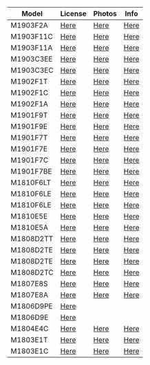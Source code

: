 | Model | License | Photos | Info |
|---|---|---|---|
|M1903F2A|[Here](https://wap.tenaa.com.cn/WSFW/CertInfo.aspx?code=IXoAG%2bifKtj1zf2QxMKgKa%2buy2QW0GUV)|[Here](https://wap.tenaa.com.cn/WSFW/PicQuery2.aspx?code=IXoAG%2bifKtj1zf2QxMKgKa%2buy2QW0GUV)|[Here](https://wap.tenaa.com.cn/WSFW/ParamImportant.aspx?code=IXoAG%2bifKtj1zf2QxMKgKa%2buy2QW0GUV)|
|M1903F11C|[Here](https://wap.tenaa.com.cn/WSFW/CertInfo.aspx?code=IXoAG%2bifKtj1zf2QxMKgKaN6vipAv8u2)|[Here](https://wap.tenaa.com.cn/WSFW/PicQuery2.aspx?code=IXoAG%2bifKtj1zf2QxMKgKaN6vipAv8u2)|[Here](https://wap.tenaa.com.cn/WSFW/ParamImportant.aspx?code=IXoAG%2bifKtj1zf2QxMKgKaN6vipAv8u2)|
|M1903F11A|[Here](https://wap.tenaa.com.cn/WSFW/CertInfo.aspx?code=IXoAG%2bifKtj1zf2QxMKgKYBhZRQt5CS9)|[Here](https://wap.tenaa.com.cn/WSFW/PicQuery2.aspx?code=IXoAG%2bifKtj1zf2QxMKgKYBhZRQt5CS9)|[Here](https://wap.tenaa.com.cn/WSFW/ParamImportant.aspx?code=IXoAG%2bifKtj1zf2QxMKgKYBhZRQt5CS9)|
|M1903C3EE|[Here](https://wap.tenaa.com.cn/WSFW/CertInfo.aspx?code=IXoAG%2bifKtj1zf2QxMKgKcL%2bsPi4qycp)|[Here](https://wap.tenaa.com.cn/WSFW/PicQuery2.aspx?code=IXoAG%2bifKtj1zf2QxMKgKcL%2bsPi4qycp)|[Here](https://wap.tenaa.com.cn/WSFW/ParamImportant.aspx?code=IXoAG%2bifKtj1zf2QxMKgKcL%2bsPi4qycp)|
|M1903C3EC|[Here](https://wap.tenaa.com.cn/WSFW/CertInfo.aspx?code=IXoAG%2bifKtj1zf2QxMKgKSQVigm1asCH)|[Here](https://wap.tenaa.com.cn/WSFW/PicQuery2.aspx?code=IXoAG%2bifKtj1zf2QxMKgKSQVigm1asCH)|[Here](https://wap.tenaa.com.cn/WSFW/ParamImportant.aspx?code=IXoAG%2bifKtj1zf2QxMKgKSQVigm1asCH)|
|M1902F1T|[Here](https://wap.tenaa.com.cn/WSFW/CertInfo.aspx?code=IXoAG%2bifKtj1zf2QxMKgKQKMWQ84if3G)|[Here](https://wap.tenaa.com.cn/WSFW/PicQuery2.aspx?code=IXoAG%2bifKtj1zf2QxMKgKQKMWQ84if3G)|[Here](https://wap.tenaa.com.cn/WSFW/ParamImportant.aspx?code=IXoAG%2bifKtj1zf2QxMKgKQKMWQ84if3G)|
|M1902F1C|[Here](https://wap.tenaa.com.cn/WSFW/CertInfo.aspx?code=IXoAG%2bifKtj1zf2QxMKgKe7Brfi72bZu)|[Here](https://wap.tenaa.com.cn/WSFW/PicQuery2.aspx?code=IXoAG%2bifKtj1zf2QxMKgKe7Brfi72bZu)|[Here](https://wap.tenaa.com.cn/WSFW/ParamImportant.aspx?code=IXoAG%2bifKtj1zf2QxMKgKe7Brfi72bZu)|
|M1902F1A|[Here](https://wap.tenaa.com.cn/WSFW/CertInfo.aspx?code=IXoAG%2bifKtj1zf2QxMKgKQbE6iX4bhem)|[Here](https://wap.tenaa.com.cn/WSFW/PicQuery2.aspx?code=IXoAG%2bifKtj1zf2QxMKgKQbE6iX4bhem)|[Here](https://wap.tenaa.com.cn/WSFW/ParamImportant.aspx?code=IXoAG%2bifKtj1zf2QxMKgKQbE6iX4bhem)|
|M1901F9T|[Here](https://wap.tenaa.com.cn/WSFW/CertInfo.aspx?code=IXoAG%2bifKtheEKD1YPH4CNrza09E7LcD)|[Here](https://wap.tenaa.com.cn/WSFW/PicQuery2.aspx?code=IXoAG%2bifKtheEKD1YPH4CNrza09E7LcD)|[Here](https://wap.tenaa.com.cn/WSFW/ParamImportant.aspx?code=IXoAG%2bifKtheEKD1YPH4CNrza09E7LcD)|
|M1901F9E|[Here](https://wap.tenaa.com.cn/WSFW/CertInfo.aspx?code=IXoAG%2bifKtheEKD1YPH4CLeGbs9nM2As)|[Here](https://wap.tenaa.com.cn/WSFW/PicQuery2.aspx?code=IXoAG%2bifKtheEKD1YPH4CLeGbs9nM2As)|[Here](https://wap.tenaa.com.cn/WSFW/ParamImportant.aspx?code=IXoAG%2bifKtheEKD1YPH4CLeGbs9nM2As)|
|M1901F7T|[Here](https://wap.tenaa.com.cn/WSFW/CertInfo.aspx?code=IXoAG%2bifKtheEKD1YPH4CLXSjZutvBQ%2b)|[Here](https://wap.tenaa.com.cn/WSFW/PicQuery2.aspx?code=IXoAG%2bifKtheEKD1YPH4CLXSjZutvBQ%2b)|[Here](https://wap.tenaa.com.cn/WSFW/ParamImportant.aspx?code=IXoAG%2bifKtheEKD1YPH4CLXSjZutvBQ%2b)|
|M1901F7E|[Here](https://wap.tenaa.com.cn/WSFW/CertInfo.aspx?code=IXoAG%2bifKtheEKD1YPH4CGcTjuwvIXhs)|[Here](https://wap.tenaa.com.cn/WSFW/PicQuery2.aspx?code=IXoAG%2bifKtheEKD1YPH4CGcTjuwvIXhs)|[Here](https://wap.tenaa.com.cn/WSFW/ParamImportant.aspx?code=IXoAG%2bifKtheEKD1YPH4CGcTjuwvIXhs)|
|M1901F7C|[Here](https://wap.tenaa.com.cn/WSFW/CertInfo.aspx?code=IXoAG%2bifKtheEKD1YPH4CPkH9USkvGj9)|[Here](https://wap.tenaa.com.cn/WSFW/PicQuery2.aspx?code=IXoAG%2bifKtheEKD1YPH4CPkH9USkvGj9)|[Here](https://wap.tenaa.com.cn/WSFW/ParamImportant.aspx?code=IXoAG%2bifKtheEKD1YPH4CPkH9USkvGj9)|
|M1901F7BE|[Here](https://wap.tenaa.com.cn/WSFW/CertInfo.aspx?code=IXoAG%2bifKtj1zf2QxMKgKb4jEsO3doQD)|[Here](https://wap.tenaa.com.cn/WSFW/PicQuery2.aspx?code=IXoAG%2bifKtj1zf2QxMKgKb4jEsO3doQD)|[Here](https://wap.tenaa.com.cn/WSFW/ParamImportant.aspx?code=IXoAG%2bifKtj1zf2QxMKgKb4jEsO3doQD)|
|M1810F6LT|[Here](https://wap.tenaa.com.cn/WSFW/CertInfo.aspx?code=IXoAG%2bifKtj1zf2QxMKgKT88tY3ywbDn)|[Here](https://wap.tenaa.com.cn/WSFW/PicQuery2.aspx?code=IXoAG%2bifKtj1zf2QxMKgKT88tY3ywbDn)|[Here](https://wap.tenaa.com.cn/WSFW/ParamImportant.aspx?code=IXoAG%2bifKtj1zf2QxMKgKT88tY3ywbDn)|
|M1810F6LE|[Here](https://wap.tenaa.com.cn/WSFW/CertInfo.aspx?code=IXoAG%2bifKtj1zf2QxMKgKfeLqixwSP42)|[Here](https://wap.tenaa.com.cn/WSFW/PicQuery2.aspx?code=IXoAG%2bifKtj1zf2QxMKgKfeLqixwSP42)|[Here](https://wap.tenaa.com.cn/WSFW/ParamImportant.aspx?code=IXoAG%2bifKtj1zf2QxMKgKfeLqixwSP42)|
|M1810F6LE|[Here](https://wap.tenaa.com.cn/WSFW/CertInfo.aspx?code=IXoAG%2bifKtj1zf2QxMKgKfeLqixwSP42)|[Here](https://wap.tenaa.com.cn/WSFW/PicQuery2.aspx?code=IXoAG%2bifKtj1zf2QxMKgKfeLqixwSP42)|[Here](https://wap.tenaa.com.cn/WSFW/ParamImportant.aspx?code=IXoAG%2bifKtj1zf2QxMKgKfeLqixwSP42)|
|M1810E5E|[Here](https://wap.tenaa.com.cn/WSFW/CertInfo.aspx?code=IXoAG%2bifKtheEKD1YPH4CD4t7Ftw0mGh)|[Here](https://wap.tenaa.com.cn/WSFW/PicQuery2.aspx?code=IXoAG%2bifKtheEKD1YPH4CD4t7Ftw0mGh)|[Here](https://wap.tenaa.com.cn/WSFW/ParamImportant.aspx?code=IXoAG%2bifKtheEKD1YPH4CD4t7Ftw0mGh)|
|M1810E5A|[Here](https://wap.tenaa.com.cn/WSFW/CertInfo.aspx?code=IXoAG%2bifKtheEKD1YPH4CMgyuDlUDkmE)|[Here](https://wap.tenaa.com.cn/WSFW/PicQuery2.aspx?code=IXoAG%2bifKtheEKD1YPH4CMgyuDlUDkmE)|[Here](https://wap.tenaa.com.cn/WSFW/ParamImportant.aspx?code=IXoAG%2bifKtheEKD1YPH4CMgyuDlUDkmE)|
|M1808D2TT|[Here](https://wap.tenaa.com.cn/WSFW/CertInfo.aspx?code=IXoAG%2bifKtheEKD1YPH4CFwXUICp6k1k)|[Here](https://wap.tenaa.com.cn/WSFW/PicQuery2.aspx?code=IXoAG%2bifKtheEKD1YPH4CFwXUICp6k1k)|[Here](https://wap.tenaa.com.cn/WSFW/ParamImportant.aspx?code=IXoAG%2bifKtheEKD1YPH4CFwXUICp6k1k)|
|M1808D2TE|[Here](https://wap.tenaa.com.cn/WSFW/CertInfo.aspx?code=IXoAG%2bifKtheEKD1YPH4CO%2bRs4P%2baLkf)|[Here](https://wap.tenaa.com.cn/WSFW/PicQuery2.aspx?code=IXoAG%2bifKtheEKD1YPH4CO%2bRs4P%2baLkf)|[Here](https://wap.tenaa.com.cn/WSFW/ParamImportant.aspx?code=IXoAG%2bifKtheEKD1YPH4CO%2bRs4P%2baLkf)|
|M1808D2TE|[Here](https://wap.tenaa.com.cn/WSFW/CertInfo.aspx?code=IXoAG%2bifKtheEKD1YPH4CO%2bRs4P%2baLkf)|[Here](https://wap.tenaa.com.cn/WSFW/PicQuery2.aspx?code=IXoAG%2bifKtheEKD1YPH4CO%2bRs4P%2baLkf)|[Here](https://wap.tenaa.com.cn/WSFW/ParamImportant.aspx?code=IXoAG%2bifKtheEKD1YPH4CO%2bRs4P%2baLkf)|
|M1808D2TC|[Here](https://wap.tenaa.com.cn/WSFW/CertInfo.aspx?code=IXoAG%2bifKtheEKD1YPH4CP3fglcj0LdK)|[Here](https://wap.tenaa.com.cn/WSFW/PicQuery2.aspx?code=IXoAG%2bifKtheEKD1YPH4CP3fglcj0LdK)|[Here](https://wap.tenaa.com.cn/WSFW/ParamImportant.aspx?code=IXoAG%2bifKtheEKD1YPH4CP3fglcj0LdK)|
|M1807E8S|[Here](https://wap.tenaa.com.cn/WSFW/CertInfo.aspx?code=IXoAG%2bifKtheEKD1YPH4CKxpm1umX4bJ)|[Here](https://wap.tenaa.com.cn/WSFW/PicQuery2.aspx?code=IXoAG%2bifKtheEKD1YPH4CKxpm1umX4bJ)|[Here](https://wap.tenaa.com.cn/WSFW/ParamImportant.aspx?code=IXoAG%2bifKtheEKD1YPH4CKxpm1umX4bJ)|
|M1807E8A|[Here](https://wap.tenaa.com.cn/WSFW/CertInfo.aspx?code=IXoAG%2bifKtheEKD1YPH4CDtNwuvm6YSD)|[Here](https://wap.tenaa.com.cn/WSFW/PicQuery2.aspx?code=IXoAG%2bifKtheEKD1YPH4CDtNwuvm6YSD)|[Here](https://wap.tenaa.com.cn/WSFW/ParamImportant.aspx?code=IXoAG%2bifKtheEKD1YPH4CDtNwuvm6YSD)|
|M1806D9PE|[Here](https://wap.tenaa.com.cn/WSFW/CertInfo.aspx?code=Qh7SIZaNxkB9kLHUCIQJKoG%2f5PQywOvF)|||
|M1806D9E|[Here](https://wap.tenaa.com.cn/WSFW/CertInfo.aspx?code=Qh7SIZaNxkB9kLHUCIQJKvzU23Bo9CkN)|||
|M1804E4C|[Here](https://wap.tenaa.com.cn/WSFW/CertInfo.aspx?code=IXoAG%2bifKtheEKD1YPH4CMBs0y6nS88k)|[Here](https://wap.tenaa.com.cn/WSFW/PicQuery2.aspx?code=IXoAG%2bifKtheEKD1YPH4CMBs0y6nS88k)|[Here](https://wap.tenaa.com.cn/WSFW/ParamImportant.aspx?code=IXoAG%2bifKtheEKD1YPH4CMBs0y6nS88k)|
|M1803E1T|[Here](https://wap.tenaa.com.cn/WSFW/CertInfo.aspx?code=IXoAG%2bifKtheEKD1YPH4CIEBVJricjH4)|[Here](https://wap.tenaa.com.cn/WSFW/PicQuery2.aspx?code=IXoAG%2bifKtheEKD1YPH4CIEBVJricjH4)|[Here](https://wap.tenaa.com.cn/WSFW/ParamImportant.aspx?code=IXoAG%2bifKtheEKD1YPH4CIEBVJricjH4)|
|M1803E1C|[Here](https://wap.tenaa.com.cn/WSFW/CertInfo.aspx?code=IXoAG%2bifKtheEKD1YPH4CGkmBGRwJ%2fJk)|[Here](https://wap.tenaa.com.cn/WSFW/PicQuery2.aspx?code=IXoAG%2bifKtheEKD1YPH4CGkmBGRwJ%2fJk)|[Here](https://wap.tenaa.com.cn/WSFW/ParamImportant.aspx?code=IXoAG%2bifKtheEKD1YPH4CGkmBGRwJ%2fJk)|
